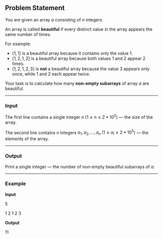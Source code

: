 ## Problem Statement

You are given an array $a$ consisting of $n$ integers.

An array is called **beautiful** if every distinct value in the array appears the same number of times.

For example:
- $[1, 1]$ is a beautiful array because it contains only the value $1$.
- $[1, 2, 1, 2]$ is a beautiful array because both values $1$ and $2$ appear $2$ times.
- $[1, 2, 1, 2, 3]$ is **not** a beautiful array because the value $3$ appears only once, while $1$ and $2$ each appear twice.

Your task is to calculate how many **non-empty subarrays** of array $a$ are beautiful.

---

### Input

The first line contains a single integer $n$ $(1 \leq n \leq 2*10^5)$ — the size of the array.

The second line contains $n$ integers $a_1, a_2, \dots, a_n$ $(1 \leq a_i \leq 2*10^5)$ — the elements of the array.

---

### Output

Print a single integer — the number of non-empty beautiful subarrays of $a$.

---

### Example

**Input**

5

1 2 1 2 3

**Output**

11